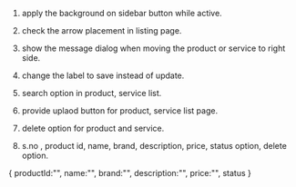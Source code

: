1. apply the background on sidebar button while active.
2. check the arrow placement in listing page.
3. show the message dialog when moving the product or service to right side.
4. change the label to save instead of update.
5. search option in product, service list.
6. provide uplaod button for product, service list page.
7. delete option for product and service.

8. s.no , product id, name, brand, description, price, status option, delete option.


{
    productId:"",
    name:"",
    brand:"",
    description:"",
    price:"",
    status
}